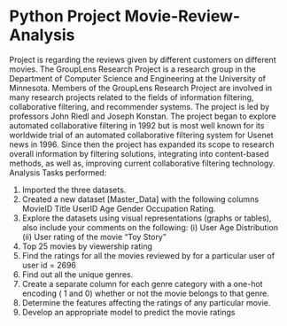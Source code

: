 # Python Project Movie-Review-Analysis
Project is regarding the reviews given by different customers on different movies.
The GroupLens Research Project is a research group in the Department of Computer Science and Engineering at the University of Minnesota. Members of the GroupLens Research Project are involved in many research projects related to the fields of information filtering, collaborative filtering, and recommender systems. The project is led by professors John Riedl and Joseph Konstan. The project began to explore automated collaborative filtering in 1992 but is most well known for its worldwide trial of an automated collaborative filtering system for Usenet news in 1996. Since then the project has expanded its scope to research overall information by filtering solutions, integrating into content-based methods, as well as, improving current collaborative filtering technology.
Analysis Tasks performed:
1) Imported the three datasets.
2) Created a new dataset [Master_Data] with the following columns MovieID Title UserID Age Gender Occupation Rating. 
3) Explore the datasets using visual representations (graphs or tables), also include your comments on the following:
    (i)  User Age Distribution
    (ii) User rating of the movie “Toy Story”
4) Top 25 movies by viewership rating
5) Find the ratings for all the movies reviewed by for a particular user of user id = 2696    
6) Find out all the unique genres.
7) Create a separate column for each genre category with a one-hot encoding ( 1 and 0) whether or not the movie belongs to that genre. 
8) Determine the features affecting the ratings of any particular movie.
9) Develop an appropriate model to predict the movie ratings
